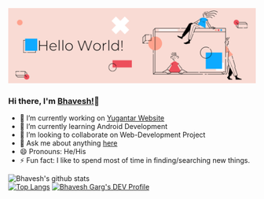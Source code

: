 <img src="https://github.com/bhavesh1129/bhavesh1129/blob/main/Hello%20World!.png"/>

### Hi there, I'm <a href="https://bit.ly/bhavesh1129">Bhavesh!</a>👋
<!--
<a href=""><img src="https://img.icons8.com/ios-glyphs/33/000000/twitter-squared.png"/></a>            <a href=""><img src="https://img.icons8.com/metro/26/000000/facebook.png"/></a>            <a href=""><img src="https://img.icons8.com/material/28/000000/instagram.png"/></a>            <img src="https://img.icons8.com/material/32/000000/linkedin--v1.png"/>            <a href="https://dev.to/bhavesh1129">
  <img src="https://d2fltix0v2e0sb.cloudfront.net/dev-badge.svg" alt="Bhavesh Garg's DEV Profile" height="26" width="26">
</a>
-->

- 🔭 I’m currently working on <a href="https://bhavesh1129.github.io/Yugantar-Website/">Yugantar Website</a>
- 🌱 I’m currently learning Android Development
- 👯 I’m looking to collaborate on Web-Development Project
- 💬 Ask me about anything <a href="https://github.com/bhavesh1129/bhavesh1129/issues">here</a>
- 😄 Pronouns: He/His
- ⚡ Fun fact: I like to spend most of time in finding/searching new things.

![Bhavesh's github stats](https://github-readme-stats.vercel.app/api?username=bhavesh1129&show_icons=true&theme=jolly)  
[![Top Langs](https://github-readme-stats.vercel.app/api/top-langs/?username=bhavesh1129&layout=compact&theme=jolly)](https://github.com/bhavesh1129/github-readme-stats)
[![Bhavesh Garg's DEV Profile](https://d2fltix0v2e0sb.cloudfront.net/dev-badge.svg)](https://dev.to/bhavesh1129)
